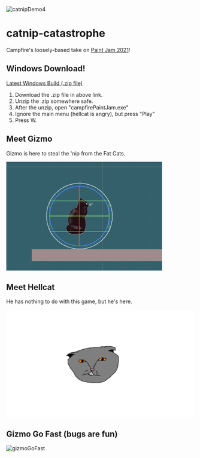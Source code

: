 
![catnipDemo4](docs/catnipDemo4.gif?raw=true "catnipDemo4")

# catnip-catastrophe
Campfire's loosely-based take on [Paint Jam 2021](https://itch.io/jam/paint-jam-2021)!

## Windows Download!
[Latest Windows Build (.zip file)](https://drive.google.com/drive/folders/1FTIlDifoLz3TyrDfyTWJghnxHOaTZbv8?usp=sharing)

1. Download the .zip file in above link.
2. Unzip the .zip somewhere safe.
3. After the unzip, open "campfirePaintJam.exe"
4. Ignore the main menu (hellcat is angry), but press "Play"
5. Press W.


## Meet Gizmo

Gizmo is here to steal the 'nip from the Fat Cats.

![gizmoIdle](docs/gizmoIdleTest.gif?raw=true "gizmoIdle")

## Meet Hellcat

He has nothing to do with this game, but he's here.

![hellcat](Assets/Materials/Hellcat.png "hellcat")

## Gizmo Go Fast (bugs are fun)

![gizmoGoFast](docs/gizmoGoFast.gif?raw=true "gizmoGoFast")
